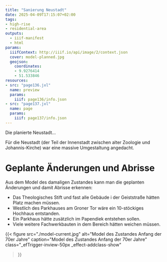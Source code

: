 ```yaml
---
title: "Sanierung Neustadt"
date: 2025-04-09T17:15:07+02:00
tags:
- high-rise
- residential-area
outputs:
  - iiif-manifest
  - html
params:
  iiifContext: http://iiif.io/api/image/2/context.json
  cover: model-planned.jpg
  geojson:
    coordinates:
    - 9.9276414
    - 51.533846
resources:
- src: "page136.jxl"
  name: preview
  params:
    iiif: page136/info.json
- src: "page137.jxl"
  name: page
  params:
    iiif: page137/info.json
---
```


Die planierte Neustadt...
<!--more-->

Für die Neustadt (der Teil der Innenstadt zwischen alter Zoologie und  Johannis-Kirche) war eine massive Umgestaltung angedacht.

# Geplante Änderungen und Abrisse
Aus dem Model des damaligen Zustandes kann man die geplanten Änderungen und damit  Abrisse erkennen:

* Das Theologisches Stift und fast alle Gebäude i der Geiststraße hätten Platz machen müssen.
* Westlich des Parkhauses am Groner Tor wäre ein 10-stöckiges Hochhaus entstanden.
* Ein Parkhaus hätte zusätzlich im Papendiek entstehen sollen.
* Viele weitere Fachwerkbauten in dem Bereich hätten weichen müssen.

{{< figure
  src="./model-current.jpg"
  alt="Model des Zustandes Anfang der 70er Jahre"
  caption="Model des Zustandes Anfang der 70er Jahre"
  class="_efTrigger-inview-50px _effect-addclass-show"
>}}
